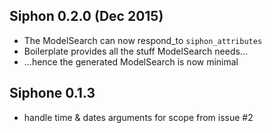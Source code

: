 ## Siphon 0.2.0 (Dec 2015)

* The ModelSearch can now respond_to `siphon_attributes`
* Boilerplate provides all the stuff ModelSearch needs...
* ...hence the generated ModelSearch is now minimal

## Siphone 0.1.3

* handle time & dates arguments for scope from issue #2
